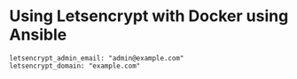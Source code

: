 # Using Letsencrypt with Docker using Ansible

```
letsencrypt_admin_email: "admin@example.com"
letsencrypt_domain: "example.com"
```
